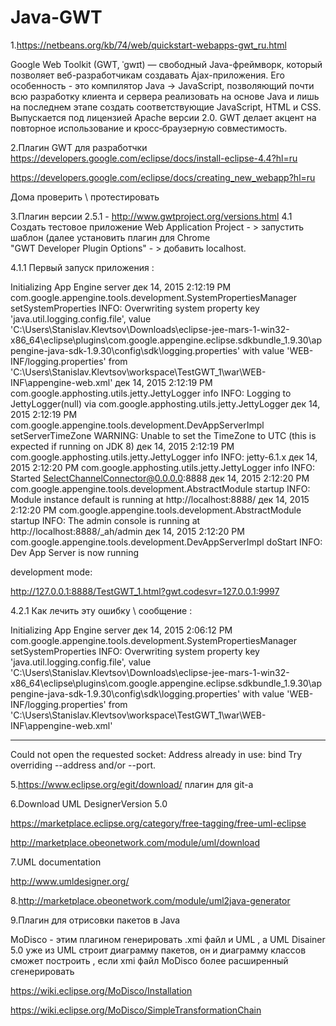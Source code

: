 # Java-GWT

1.https://netbeans.org/kb/74/web/quickstart-webapps-gwt_ru.html

Google Web Toolkit (GWT, ˈɡwɪt) — свободный Java-фреймворк, который позволяет веб-разработчикам создавать Ajax-приложения. Его особенность - это компилятор Java -> JavaScript, позволяющий почти всю разработку клиента и сервера реализовать на основе Java и лишь на последнем этапе создать соответствующие JavaScript, HTML и CSS. 
Выпускается под лицензией Apache версии 2.0. GWT делает акцент на повторное использование и кросс‐браузерную совместимость.

2.Плагин GWT для разработчки 
https://developers.google.com/eclipse/docs/install-eclipse-4.4?hl=ru 

https://developers.google.com/eclipse/docs/creating_new_webapp?hl=ru

Дома проверить \ протестировать  

3.Плагин версии 2.5.1 - http://www.gwtproject.org/versions.html
4.1 Создать тестовое приложение Web Application Project - > запустить шаблон (далее установить плагин для Chrome 	
"GWT Developer Plugin Options" - > добавить localhost.

4.1.1 Первый запуск приложения :

Initializing App Engine server
дек 14, 2015 2:12:19 PM com.google.appengine.tools.development.SystemPropertiesManager setSystemProperties
INFO: Overwriting system property key 'java.util.logging.config.file', value 'C:\Users\Stanislav.Klevtsov\Downloads\eclipse-jee-mars-1-win32-x86_64\eclipse\plugins\com.google.appengine.eclipse.sdkbundle_1.9.30\appengine-java-sdk-1.9.30\config\sdk\logging.properties' with value 'WEB-INF/logging.properties' from 'C:\Users\Stanislav.Klevtsov\workspace\TestGWT_1\war\WEB-INF\appengine-web.xml'
дек 14, 2015 2:12:19 PM com.google.apphosting.utils.jetty.JettyLogger info
INFO: Logging to JettyLogger(null) via com.google.apphosting.utils.jetty.JettyLogger
дек 14, 2015 2:12:19 PM com.google.appengine.tools.development.DevAppServerImpl setServerTimeZone
WARNING: Unable to set the TimeZone to UTC (this is expected if running on JDK 8)
дек 14, 2015 2:12:19 PM com.google.apphosting.utils.jetty.JettyLogger info
INFO: jetty-6.1.x
дек 14, 2015 2:12:20 PM com.google.apphosting.utils.jetty.JettyLogger info
INFO: Started SelectChannelConnector@0.0.0.0:8888
дек 14, 2015 2:12:20 PM com.google.appengine.tools.development.AbstractModule startup
INFO: Module instance default is running at http://localhost:8888/
дек 14, 2015 2:12:20 PM com.google.appengine.tools.development.AbstractModule startup
INFO: The admin console is running at http://localhost:8888/_ah/admin
дек 14, 2015 2:12:20 PM com.google.appengine.tools.development.DevAppServerImpl doStart
INFO: Dev App Server is now running

development mode: 

http://127.0.0.1:8888/TestGWT_1.html?gwt.codesvr=127.0.0.1:9997

4.2.1 Как лечить эту ошибку \ сообщение : 

Initializing App Engine server
дек 14, 2015 2:06:12 PM com.google.appengine.tools.development.SystemPropertiesManager setSystemProperties
INFO: Overwriting system property key 'java.util.logging.config.file', value 'C:\Users\Stanislav.Klevtsov\Downloads\eclipse-jee-mars-1-win32-x86_64\eclipse\plugins\com.google.appengine.eclipse.sdkbundle_1.9.30\appengine-java-sdk-1.9.30\config\sdk\logging.properties' with value 'WEB-INF/logging.properties' from 'C:\Users\Stanislav.Klevtsov\workspace\TestGWT_1\war\WEB-INF\appengine-web.xml'

************************************************
Could not open the requested socket: Address already in use: bind
Try overriding --address and/or --port.

5.https://www.eclipse.org/egit/download/ 
плагин для git-а

6.Download UML DesignerVersion 5.0

https://marketplace.eclipse.org/category/free-tagging/free-uml-eclipse

http://marketplace.obeonetwork.com/module/uml/download

7.UML documentation

http://www.umldesigner.org/

8.http://marketplace.obeonetwork.com/module/uml2java-generator

9.Плагин для отрисовки пакетов в Java

MoDisco - этим плагином генерировать .xmi файл и UML , а UML Disainer 5.0 уже из UML строит диаграмму пакетов, он и диаграмму классов сможет построить , если xmi файл MoDisco более расширенный сгенерировать 

 https://wiki.eclipse.org/MoDisco/Installation
 
 https://wiki.eclipse.org/MoDisco/SimpleTransformationChain



